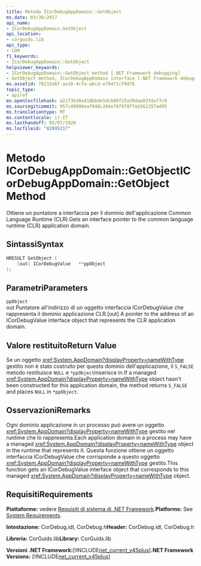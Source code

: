 ```yaml
---
title: Metodo ICorDebugAppDomain::GetObject
ms.date: 03/30/2017
api_name:
- ICorDebugAppDomain.GetObject
api_location:
- corguids.lib
api_type:
- COM
f1_keywords:
- ICorDebugAppDomain::GetObject
helpviewer_keywords:
- ICorDebugAppDomain::GetObject method [.NET Framework debugging]
- GetObject method, ICorDebugAppDomain interface [.NET Framework debugging]
ms.assetid: 78232e6f-ae18-4cfa-a6cd-e79471cf9d76
topic_type:
- apiref
ms.openlocfilehash: a21f3b36e418bbde5dcb90f25a39dae03fde77c9
ms.sourcegitcommit: 957c49696eaf048c284ef8f9f8ffeb562357ad95
ms.translationtype: MT
ms.contentlocale: it-IT
ms.lasthandoff: 05/07/2020
ms.locfileid: "82895217"
---
```

# <a name="icordebugappdomaingetobject-method"></a><span data-ttu-id="72726-102">Metodo ICorDebugAppDomain::GetObject</span><span class="sxs-lookup"><span data-stu-id="72726-102">ICorDebugAppDomain::GetObject Method</span></span>
<span data-ttu-id="72726-103">Ottiene un puntatore a interfaccia per il dominio dell'applicazione Common Language Runtime (CLR).</span><span class="sxs-lookup"><span data-stu-id="72726-103">Gets an interface pointer to the common language runtime (CLR) application domain.</span></span>  
  
## <a name="syntax"></a><span data-ttu-id="72726-104">Sintassi</span><span class="sxs-lookup"><span data-stu-id="72726-104">Syntax</span></span>  
  
```cpp  
HRESULT GetObject (  
    [out] ICorDebugValue   **ppObject  
);  
```  
  
## <a name="parameters"></a><span data-ttu-id="72726-105">Parametri</span><span class="sxs-lookup"><span data-stu-id="72726-105">Parameters</span></span>  
 `ppObject`  
 <span data-ttu-id="72726-106">out Puntatore all'indirizzo di un oggetto interfaccia ICorDebugValue che rappresenta il dominio applicazione CLR.</span><span class="sxs-lookup"><span data-stu-id="72726-106">[out] A pointer to the address of an ICorDebugValue interface object that represents the CLR application domain.</span></span>  
  
## <a name="return-value"></a><span data-ttu-id="72726-107">Valore restituito</span><span class="sxs-lookup"><span data-stu-id="72726-107">Return Value</span></span>  
 <span data-ttu-id="72726-108">Se un oggetto <xref:System.AppDomain?displayProperty=nameWithType> gestito non è stato costruito per questo dominio dell'applicazione, il `S_FALSE` metodo restituisce `NULL` e `*ppObject`inserisce in.</span><span class="sxs-lookup"><span data-stu-id="72726-108">If a managed <xref:System.AppDomain?displayProperty=nameWithType> object hasn't been constructed for this application domain, the method returns `S_FALSE` and places `NULL` in `*ppObject`.</span></span>  
  
## <a name="remarks"></a><span data-ttu-id="72726-109">Osservazioni</span><span class="sxs-lookup"><span data-stu-id="72726-109">Remarks</span></span>  
 <span data-ttu-id="72726-110">Ogni dominio applicazione in un processo può avere un oggetto <xref:System.AppDomain?displayProperty=nameWithType> gestito nel runtime che lo rappresenta.</span><span class="sxs-lookup"><span data-stu-id="72726-110">Each application domain in a process may have a managed <xref:System.AppDomain?displayProperty=nameWithType> object in the runtime that represents it.</span></span> <span data-ttu-id="72726-111">Questa funzione ottiene un oggetto interfaccia ICorDebugValue che corrisponde a questo oggetto <xref:System.AppDomain?displayProperty=nameWithType> gestito.</span><span class="sxs-lookup"><span data-stu-id="72726-111">This function gets an ICorDebugValue interface object that corresponds to this managed <xref:System.AppDomain?displayProperty=nameWithType> object.</span></span>  
  
## <a name="requirements"></a><span data-ttu-id="72726-112">Requisiti</span><span class="sxs-lookup"><span data-stu-id="72726-112">Requirements</span></span>  
 <span data-ttu-id="72726-113">**Piattaforme:** vedere [Requisiti di sistema di .NET Framework](../../get-started/system-requirements.md).</span><span class="sxs-lookup"><span data-stu-id="72726-113">**Platforms:** See [System Requirements](../../get-started/system-requirements.md).</span></span>  
  
 <span data-ttu-id="72726-114">**Intestazione:** CorDebug.idl, CorDebug.h</span><span class="sxs-lookup"><span data-stu-id="72726-114">**Header:** CorDebug.idl, CorDebug.h</span></span>  
  
 <span data-ttu-id="72726-115">**Libreria:** CorGuids.lib</span><span class="sxs-lookup"><span data-stu-id="72726-115">**Library:** CorGuids.lib</span></span>  
  
 <span data-ttu-id="72726-116">**Versioni .NET Framework:**[!INCLUDE[net_current_v45plus](../../../../includes/net-current-v45plus-md.md)]</span><span class="sxs-lookup"><span data-stu-id="72726-116">**.NET Framework Versions:** [!INCLUDE[net_current_v45plus](../../../../includes/net-current-v45plus-md.md)]</span></span>
